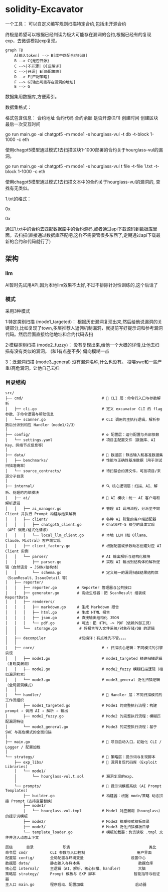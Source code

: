 # solidity-Excavator


一个工具： 可以自定义编写规则扫描特定合约,包括未开源合约

终极是希望可以根据已经判读为极大可能存在漏洞的合约,根据已经有的复现exp，去微调模拟exp复现。

```mermaid
graph TD
    A[输入token] --> B[库中匹配合约代码]
    B --> C{是否开源}
    C -->|不开源| D[反编译]
    C -->|开源| E[匹配策略]
    D --> F[匹配策略]
    F --> G[输出可能存在漏洞的地址]
    E --> G
```




数据集用数据库,方便索引。

数据集格式： 

格式包含信息：  合约地址 合约代码  合约余额  是否开源(0/1)  创建时间  创建区块  最后一次交互时间  



go run main.go -ai chatgpt5 -m mode1 -s hourglass-vul -t db -t-block 1-1000 -c eth

使用chagpt5模型通过模式1去扫描区块1-1000部署的合约关于hourglass-vul的漏洞。

go run main.go -ai chatgpt5 -m mode1 -s hourglass-vul t file -t-file 1.txt -t-block 1-1000 -c eth

使用chagpt5模型通过模式1去扫描文本中的合约关于hourglass-vul的漏洞的, 查找有无类似。

1.txt的格式：

0x

0x

通过1.txt中的合约去匹配数据库中的合约源码,或者通过api下载源码到数据库里面。去扫描(直接通过数据库匹配吧,这样不需要管很多东西了,定期通过api下载最新的合约和代码就行了)








## 架构

### llm
AI暂时先试用API,因为本地llm效果不太好,不过不排除针对性训练的,这个后话了



### 模式
采用3种模式

1:特定类别扫描 (mode1_targeted)： 根据历史漏洞复现出来,然后给他说漏洞的关键部分,比如复现了town,多层推荐人返佣机制漏洞，就提前写好提示词和参考漏洞代码。然后后面直接给他地址和合约代码去扫

2:模糊类别扫描 (mode2_fuzzy)：    没有复现出来,给他一个大概的详情,让他去扫描有没有类似的漏洞。  (和1有点差不多)  偏向模糊一点

3：泛漏洞扫描 (mode3_general)     没有漏洞名称,什么也没有。 投喂swc和一些严重/高危漏洞。让他自己去扫

### 目录结构

```
src/
├── cmd/                                   # 🧠 CLI 层：命令行入口与参数解析
│   ├── cli.go                             # 定义 excavator CLI 的 flag 参数、子命令逻辑与帮助信息
│   └── scanner.go                         # CLI 调用的主执行逻辑，解析参数后分派到相应 Handler（mode1/2/3）
│
├── config/                                # ⚙️ 配置层：运行配置与外部依赖
│   └── settings.yaml                      # 项目主配置文件（数据库、AI Key、网络节点信息等）
│
├── data/                                  # 🧾 数据层：静态输入和基准数据集
│   ├── benchmarks/                        # 性能与正确性基准数据（用于测试扫描准确率）
│   └── source_contracts/                  # 待扫描合约源文件，可按项目/来源分子目录
│
├── internal/                              # 🔍 核心逻辑层：扫描、AI、解析、处理的内部模块
│   ├── ai/                                # 🤖 AI 模块：统一 AI 客户端和解析逻辑
│   │   ├── ai_manager.go                  # 管理 AI 调用流程，分派至不同 Client 并执行 Prompt 构建与结果解析
│   │   ├── client/                        # 各种 AI 引擎的客户端适配器
│   │   │   ├── chatgpt5_client.go         # ChatGPT-5 模型的具体实现（API 调用/格式化请求）
│   │   │   └── local_llm_client.go        # 本地 LLM（如 Ollama、Claude、Mistral）客户端实现
│   │   ├── client_factory.go              # 根据配置或参数动态创建对应 AI Client 实例
│   │   └── parser/                        # AI 输出解析与结构化模块
│   │       ├── parser.go                  # 实现 AI 输出到结构体的解析逻辑（自然语言 → JSON/结构体）
│   │       └── schema.go                  # 定义统一的漏洞扫描结果结构体（ScanResult、IssueDetail 等）
│   ├── reporter/
│   │   ├── reporter.go         # Reporter 管理器与公共接口
│   │   ├── generator.go        # 高级生成器：把 ScanResult 组装成 ReportData
│   │   ├── renderers/
│   │   │   ├── markdown.go     # 生成 Markdown 报告
│   │   │   ├── html.go         # 生成 HTML 报告
│   │   │   ├── json.go         # 直接输出结构化 JSON
│   │   │   └── pdf.go          # 可选：把 HTML -> PDF（依赖外部工具）
│   │   └──  storage.go          # 将报告写入文件系统/对象存储/DB 的逻辑
│   │   
│   ├── decompiler               #反编译：有点难先不管。。。。
│   │
│   ├── core/                              # ⚡ 扫描核心逻辑：不同模式的引擎实现
│   │   ├── mode1.go                       # mode1_targeted 精确扫描逻辑（复现类漏洞）
│   │   ├── mode2.go                       # mode2_fuzzy 模糊扫描逻辑（相似漏洞检索）
│   │   └── mode3.go                       # mode3_general 泛化扫描逻辑（全局漏洞模式）
│   │
│   └── handler/                           # 🧩 Handler 层：不同扫描模式的工作流组织
│       ├── mode1_targeted.go              # Mode1 的完整执行流程：构建 prompt → 调用 AI → 解析 → 输出
│       ├── mode2_fuzzy.go                 # Mode2 的完整执行流程：模糊匹配漏洞特征
│       └── mode3_general.go               # Mode3 的完整执行流程：基于 SWC 与高危模式的全面扫描
│
├── main.go                                # 🚀 项目启动入口，初始化 CLI / Logger / 配置加载
│
└── strategy/                              # 🧱 策略层：提示词与复现脚本
    ├── exp_libs/                          # 🧪 漏洞复现代码库 (Exploit Libraries)
    │   └── mode1/
    │       └── hourglass-vul.t.sol        # 漏洞复现的exp.
    │
    └── prompts/                           # 💬 提示词模板系统 (AI Prompt Templates)
        ├── builder.go                     # 构建器：根据 mode/策略 动态拼接 Prompt（支持变量替换）
        ├── mode1/
        │   └── hourglass-vul.tmpl         # Mode1 对应漏洞（hourglass）的提示词模板
        ├── mode2/                         # Mode2 模糊模式模板目录
        ├── mode3/                         # Mode3 泛化扫描模板目录
        └── template_loader.go             # 模板加载器：负责读取 .tmpl 文件并注入动态上下文

```

```
层级   	目录	           职责	                                类比
命令层	cmd/	      CLI 参数与入口控制	                    用户界面
配置层	config/	      全局配置与环境变量	                    设置中心
数据层	data/	      静态输入与样本集	                        数据仓库
核心层	internal/	  主逻辑（AI、解析、核心扫描、handler）	    大脑
策略层	strategy/	  Prompt 模板与 EXP 脚本	                智能指导与验证器
主入口	main.go	      程序启动、配置加载	                      启动器
```


